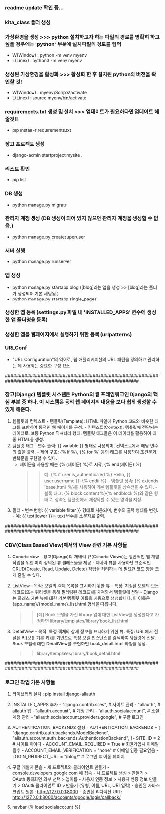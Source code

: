 ### readme update 확인 중...

### kita_class 폴더 생성

### 가상환경을 생성 >>> python 설치하고자 하는 파일의 경로를 명확히 하고 싶을 경우에는 'python' 부분에 설치파일의 경로를 입력
  - W(Window) : python -m venv myenv   
  - L(Linex) : python3 -m veny myenv

### 생성된 가상환경을 활성화 >>> 활성화 한 후 설치된 python의 버전을 확인할 것!
  - W(Window) : myenv\Scripts\activate
  - L(Linex) : source myenv/bin/activate

### requirements.txt 생성 및 설치 >>> 업데이트가 필요하다면 업데이트 해 줄것!!
  - pip install -r requirements.txt

### 장고 프로젝트 생성
  - django-admin startproject mysite .

### 리스트 확인
  - pip list

### DB 생성
  - python manage.py migrate

### 관리자 계정 생성 (DB 생성이 되어 있지 않으면 관리자 계정을 생성할 수 없음.)
  - python manage.py createsuperuser

### 서버 실행
  - python manage.py runserver

### 앱 생성 
  - python manage.py startapp blog  ([blog]라는 앱을 생성 >> [blog]라는 폴더가 생성되어 기본 세팅됨.)
  - python manage.py startapp single_pages

### 생성한 앱 등록 (settings.py 파일 내 'INSTALLED_APPS' 변수에 생성한 앱 폴더명을 등록)

### 생성한 앱을 웹페이지에서 실행하기 위한 등록 (urlpatterns)

### URLConf
  - "URL Configuration"의 약어로, 웹 애플리케이션의 URL 패턴을 정의하고 관리하는 데 사용되는 중요한 구성 요소


#########################################################################################################


### 장고(Django) 템플릿 시스템은 Python의 웹 프레임워크인 Django의 핵심 부분 중 하나. 이 시스템은 동적 웹 페이지의 내용을 보다 쉽게 생성할 수 있게 해준다. 
  1. 템플릿과 컨텍스트
    - 템플릿(Template): HTML 파일에 Python 코드와 비슷한 태그를 포함하여 동적인 웹 페이지를 구성.
    - 컨텍스트(Context): 템플릿에 전달되는 데이터로, 보통 Python 딕셔너리 형태. 템플릿 태그들은 이 데이터를 활용하여 최종 HTML을 생성.
  2. 템플릿 태그
    - 변수 출력: {{ variable }} 형태로 사용되며, 컨텍스트에서 해당 변수의 값을 출력.
    - 제어 구조: {% if %}, {% for %} 등의 태그를 사용하여 조건문과 반복문을 구현할 수 있다.
      - 제어문을 사용할 때는 {% (제어문) %}로 시작, {% end(제어문) %}
          >> 예: {% if user.is_authenticated %} Hello, {{ user.username }}! {% endif %}
    - 템플릿 상속: {% extends 'base.html' %}를 사용하여 기본 템플릿을 상속받을 수 있다.
    - 블록 태그: {% block content %}{% endblock %}와 같은 형태로, 상속된 템플릿에서 재정의할 수 있는 영역을 지정.
  3. 필터
    - 변수 변형: {{ variable|filter }} 형태로 사용되며, 변수의 출력 형태를 변경.
    - 예: {{ text|lower }}는 text 변수를 소문자로 출력.


#########################################################################################################

### CBV(Class Based View)에서의 View 관련 기본 사항들
  1. Generic view
    - 장고(Django)의 제네릭 뷰(Generic Views)는 일반적인 웹 개발 작업을 위한 미리 정의된 뷰 클래스들을 제공
    - 제네릭 뷰를 사용하면 표준적인 CRUD(Create, Read, Update, Delete) 작업을 처리하는 데 필요한 코드 양을 크게 줄일 수 있다.

  2. ListView
    - 목적: 모델의 객체 목록을 표시하기 위한 뷰
    - 특징: 지정된 모델의 모든 레코드(또는 쿼리셋을 통해 필터링된 레코드)를 가져와서 템플릿에 전달
    - Django는 클래스 기반 뷰에 대한 기본 템플릿 이름을 자동으로 생성합니다. 이 이름은 {app_name}/{model_name}_list.html 형식을 따릅니다. 
      >> [예] Book 모델을 가진 library 앱에 대한 ListView를 생성한다고 가정하면 library/templates/library/book_list.html

  3. DetailView 
    - 목적: 특정 객체의 상세 정보를 표시하기 위한 뷰. 특징: URL에서 전달된 키(보통 기본 키)를 기반으로 특정 모델 인스턴스를 검색하여 템플릿에 전달. 
    - Book 모델에 대한 DetailView를 구현하면 book_detail.html 파일을 생성.
      >> library/templates/library/book_detail.html  


#########################################################################################################

### 로그인 작업 기본 사항들

  1. 라이브러리 설치 : pip install django-allauth

  2. INSTALLED_APPS 추가
    - "django.contrib.sites",                   # 사이트 관리
    - "allauth",                                # allauth 앱
    - "allauth.account",                        # 계정 관리
    - "allauth.socialaccount",                  # 소셜 계정 관리
    - "allauth.socialaccount.providers.google", # 구글 로그인

  3. AUTHENTICATION_BACKENDS 설정
    - AUTHENTICATION_BACKENDS = [ 
        "django.contrib.auth.backends.ModelBackend", 
        "allauth.account.auth_backends.AuthenticationBackend", 
      ]
    - SITE_ID = 2                           # 사이트 아이디
    - ACCOUNT_EMAIL_REQUIRED = True         # 회원가입시 이메일 필수 
    - ACCOUNT_EMAIL_VERIFICATION = "none"   # 이메일 인증 필요없음 
    - LOGIN_REDIRECT_URL = "/blog/"         # 로그인 후 이동 페이지

  4. 구글 개발자 콘솔
    - 새 프로젝트와 클라이언트 만들기 - console.developers.google.com 에 접속
    - 새 프로젝트 생성 > 만들기 > OAuth 동의화면 외부 선택 > 앱이름
    - 사용자 인증 정보 > 사용자 인증 정보 만들기 > OAuth 클라이언트 ID > 만들기 (유형, 이름, URL, URI 입력)
    - 승인된 자바스크립트 원본 : http://127.0.0.1:8000
    - 승인된 리디렉션 URI : http://127.0.0.1:8000/accounts/google/login/callback/

  5. navbar {% load socialaccount %}
